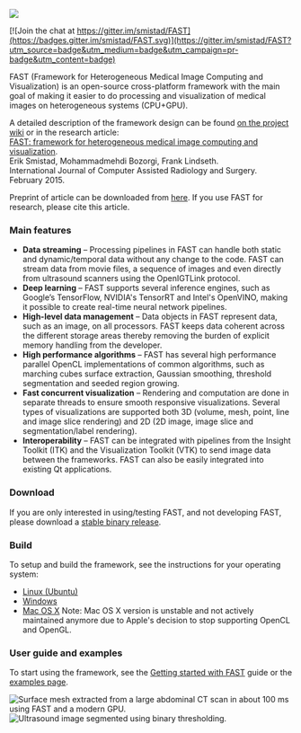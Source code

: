 ![](https://github.com/smistad/FAST/wiki/images/fast_logo.png)

[![Join the chat at https://gitter.im/smistad/FAST](https://badges.gitter.im/smistad/FAST.svg)](https://gitter.im/smistad/FAST?utm_source=badge&utm_medium=badge&utm_campaign=pr-badge&utm_content=badge)

FAST (Framework for Heterogeneous Medical Image Computing and Visualization) is an open-source cross-platform framework with the main goal of making it easier to do processing and visualization of medical images on heterogeneous systems (CPU+GPU).

A detailed description of the framework design can be found [on the project wiki](https://github.com/smistad/FAST/wiki/Framework-Design) or in the research article:  
[FAST: framework for heterogeneous medical image computing and visualization](http://dx.doi.org/10.1007/s11548-015-1158-5).  
Erik Smistad, Mohammadmehdi Bozorgi, Frank Lindseth.  
International Journal of Computer Assisted Radiology and Surgery. February 2015.

Preprint of article can be downloaded from [here](http://www.eriksmistad.no/wp-content/uploads/FAST_framework_for_heterogeneous_medical_image_computing_and_visualization.pdf).
If you use FAST for research, please cite this article.

### Main features

* **Data streaming** – Processing pipelines in FAST can handle both static and dynamic/temporal data without any change to the code. FAST can stream data from movie files, a sequence of images and even directly from ultrasound scanners using the OpenIGTLink protocol.
* **Deep learning** – FAST supports several inference engines, such as Google’s TensorFlow, NVIDIA's TensorRT and Intel's OpenVINO, making it possible to create real-time neural network pipelines.
* **High-level data management** – Data objects in FAST represent data, such as an image, on all processors. FAST keeps data coherent across the different storage areas thereby removing the burden of explicit memory handling from the developer.
* **High performance algorithms** – FAST has several high performance parallel OpenCL implementations of common algorithms, such as marching cubes surface extraction, Gaussian smoothing, threshold segmentation and seeded region growing.
* **Fast concurrent visualization** – Rendering and computation are done in separate threads to ensure smooth responsive visualizations. Several types of visualizations are supported both 3D (volume, mesh, point, line and image slice rendering) and 2D (2D image, image slice and segmentation/label rendering).
* **Interoperability** – FAST can be integrated with pipelines from the Insight Toolkit (ITK) and the Visualization Toolkit (VTK) to send image data between the frameworks. FAST can also be easily integrated into existing Qt applications.

### Download

If you are only interested in using/testing FAST, and not developing FAST, please download a [stable binary release](https://github.com/smistad/FAST/releases).

### Build

To setup and build the framework, see the instructions for your operating system:
* [Linux (Ubuntu)](https://github.com/smistad/FAST/wiki/Linux-instructions)
* [Windows](https://github.com/smistad/FAST/wiki/Windows-instructions)
* [Mac OS X](https://github.com/smistad/FAST/wiki/Mac-OS-X-instructions) Note: Mac OS X version is unstable and not actively maintained anymore due to Apple's decision to stop supporting OpenCL and OpenGL.

### User guide and examples

To start using the framework, see the [Getting started with FAST](https://github.com/smistad/FAST/wiki/Getting-started-with-FAST) guide or the [examples page](https://github.com/smistad/FAST/wiki/Examples).

![Surface mesh extracted from a large abdominal CT scan in about 100 ms using FAST and a modern GPU.](https://github.com/smistad/FAST/wiki/images/surface_extraction.png) ![Ultrasound image segmented using binary thresholding.](https://github.com/smistad/FAST/wiki/images/binary_thresholding.png)
